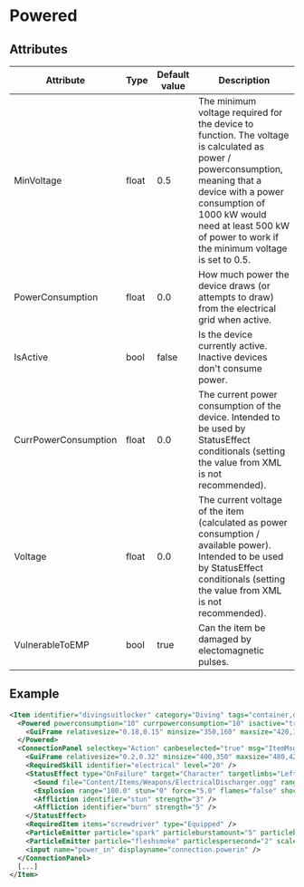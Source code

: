# Powered


## Attributes

| Attribute|Type|Default value|Description |
| ---|---|---|--- |
| MinVoltage|float|0.5|The minimum voltage required for the device to function. The voltage is calculated as power / powerconsumption, meaning that a device with a power consumption of 1000 kW would need at least 500 kW of power to work if the minimum voltage is set to 0.5. |
| PowerConsumption|float|0.0|How much power the device draws (or attempts to draw) from the electrical grid when active. |
| IsActive|bool|false|Is the device currently active. Inactive devices don't consume power. |
| CurrPowerConsumption|float|0.0|The current power consumption of the device. Intended to be used by StatusEffect conditionals (setting the value from XML is not recommended). |
| Voltage|float|0.0|The current voltage of the item (calculated as power consumption / available power). Intended to be used by StatusEffect conditionals (setting the value from XML is not recommended). |
| VulnerableToEMP|bool|true|Can the item be damaged by electomagnetic pulses. |



## Example
```xml
<Item identifier="divingsuitlocker" category="Diving" tags="container,divingsuitcontainer,divingsuitcontainerwindow" pickdistance="50" scale="0.5">
  <Powered powerconsumption="10" currpowerconsumption="10" isactive="true">
    <GuiFrame relativesize="0.18,0.15" minsize="350,160" maxsize="420,192" anchor="Center" relativeoffset="0,-0.1" style="ItemUI" msg="ItemMsgInteractSelect" />
  </Powered>
  <ConnectionPanel selectkey="Action" canbeselected="true" msg="ItemMsgRewireScrewdriver" hudpriority="10">
    <GuiFrame relativesize="0.2,0.32" minsize="400,350" maxsize="480,420" anchor="Center" style="ConnectionPanel" />
    <RequiredSkill identifier="electrical" level="20" />
    <StatusEffect type="OnFailure" target="Character" targetlimbs="LeftHand,RightHand">
      <Sound file="Content/Items/Weapons/ElectricalDischarger.ogg" range="1000" />
      <Explosion range="100.0" stun="0" force="5.0" flames="false" shockwave="false" sparks="true" underwaterbubble="false" />
      <Affliction identifier="stun" strength="3" />
      <Affliction identifier="burn" strength="5" />
    </StatusEffect>
    <RequiredItem items="screwdriver" type="Equipped" />
    <ParticleEmitter particle="spark" particleburstamount="5" particleburstinterval="1.05" scalemin="0.5" scalemax="1" mincondition="0.0" maxcondition="15.0" />
    <ParticleEmitter particle="fleshsmoke" particlespersecond="2" scalemin="1" scalemax="2" mincondition="0.0" maxcondition="50.0" />
    <input name="power_in" displayname="connection.powerin" />
  </ConnectionPanel>
  [...]
</Item>
```

